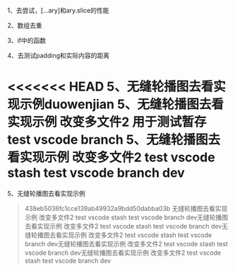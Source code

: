 1、去尝试，[...ary]和ary.slice的性能

2、数组去重

3、if中的函数

4、去测试padding和实际内容的距离

<<<<<<< HEAD 
5、无缝轮播图去看实现示例duowenjian
5、无缝轮播图去看实现示例 改变多文件2 用于测试暂存  test vscode branch
5、无缝轮播图去看实现示例 改变多文件2 test vscode stash  test vscode branch dev
=======
5、无缝轮播图去看实现示例
> 438eb5036fc1cce139ab49932a9bdd50dabba03b 无缝轮播图去看实现示例 改变多文件2 test vscode stash  test vscode branch dev无缝轮播图去看实现示例 改变多文件2 test vscode stash  test vscode branch dev无缝轮播图去看实现示例 改变多文件2 test vscode stash  test vscode branch dev无缝轮播图去看实现示例 改变多文件2 test vscode stash  test vscode branch dev无缝轮播图去看实现示例 改变多文件2 test vscode stash  test vscode branch dev
